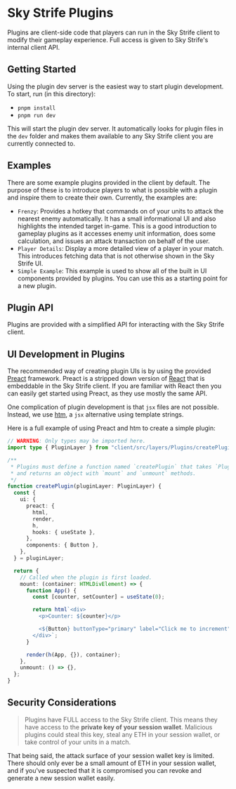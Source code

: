# Sky Strife Plugins

Plugins are client-side code that players can run in the Sky Strife client to modify their gameplay experience. Full access is given to Sky Strife's internal client API.

## Getting Started

Using the plugin dev server is the easiest way to start plugin development. To start, run (in this directory):
- `pnpm install`
- `pnpm run dev`

This will start the plugin dev server. It automatically looks for plugin files in the `dev` folder and makes them available to any Sky Strife client you are currently connected to.

## Examples

There are some example plugins provided in the client by default. The purpose of these is to introduce players to what is possible with a plugin and inspire them to create their own. Currently, the examples are:
  - `Frenzy`: Provides a hotkey that commands on of your units to attack the nearest enemy automatically. It has a small informational UI and also highlights the intended target in-game. This is a good introduction to gameplay plugins as it accesses enemy unit information, does some calculation, and issues an attack transaction on behalf of the user.
  - `Player Details`: Display a more detailed view of a player in your match. This introduces fetching data that is not otherwise shown in the Sky Strife UI.
  - `Simple Example`: This example is used to show all of the built in UI components provided by plugins. You can use this as a starting point for a new plugin.


## Plugin API

Plugins are provided with a simplified API for interacting with the Sky Strife client.

## UI Development in Plugins

The recommended way of creating plugin UIs is by using the provided [Preact](https://preactjs.com/) framework. Preact is a stripped down version of [React](https://react.dev/) that is embeddable in the Sky Strife client. If you are familiar with React then you can easily get started using Preact, as they use mostly the same API.

One complication of plugin development is that `jsx` files are not possible. Instead, we use [htm](https://github.com/developit/htm), a `jsx` alternative using template strings.

Here is a full example of using Preact and htm to create a simple plugin:

```typescript
// WARNING: Only types may be imported here.
import type { PluginLayer } from "client/src/layers/Plugins/createPluginLayer";

/**
 * Plugins must define a function named `createPlugin` that takes `PluginLayer`
 * and returns an object with `mount` and `unmount` methods.
 */
function createPlugin(pluginLayer: PluginLayer) {
  const {
    ui: {
      preact: {
        html,
        render,
        h,
        hooks: { useState },
      },
      components: { Button },
    },
  } = pluginLayer;

  return {
    // Called when the plugin is first loaded.
    mount: (container: HTMLDivElement) => {
      function App() {
        const [counter, setCounter] = useState(0);

        return html`<div>
          <p>Counter: ${counter}</p>

          <${Button} buttonType="primary" label="Click me to increment" onClick=${() => setCounter((c) => c + 1)} />
        </div>`;
      }

      render(h(App, {}), container);
    },
    unmount: () => {},
  };
}

```

## Security Considerations

> Plugins have FULL access to the Sky Strife client. This means they have access to the **private key of your session wallet**. Malicious plugins could steal this key, steal any ETH in your session wallet, or take control of your units in a match.

That being said, the attack surface of your session wallet key is limited. There should only ever be a small amount of ETH in your session wallet, and if you've suspected that it is compromised you can revoke and generate a new session wallet easily.